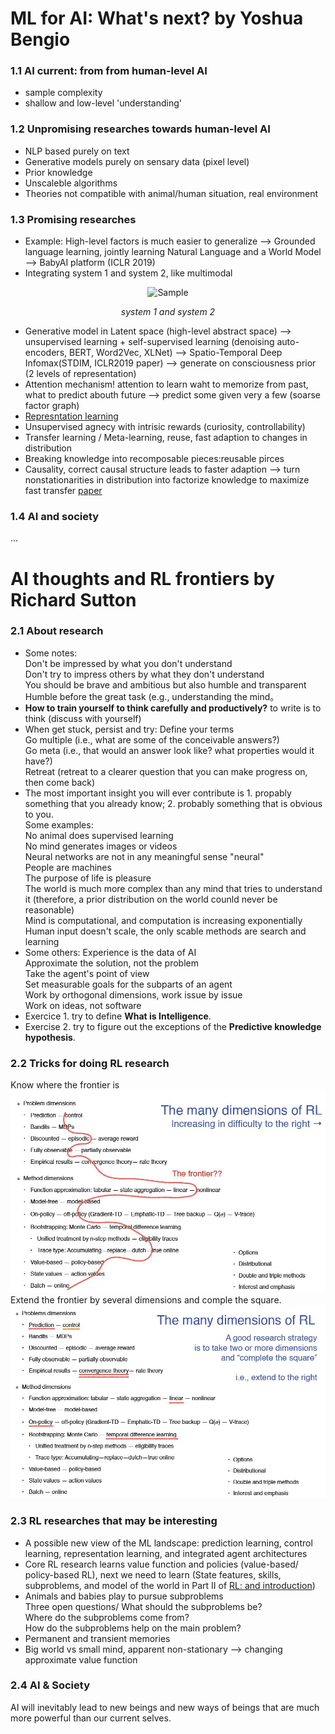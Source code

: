 #  ML for AI: What's next? by Yoshua Bengio
### 1.1 AI current: from from human-level AI
* sample complexity
* shallow and low-level 'understanding'
### 1.2 Unpromising researches towards human-level AI
* NLP based purely on text
* Generative models purely on sensary data (pixel level)
* Prior knowledge
* Unscaleble algorithms
* Theories not compatible with animal/human situation, real environment
### 1.3 Promising researches
* Example: High-level factors is much easier to generalize --> Grounded language learning, jointly learning Natural Language and a World Model --> BabyAI platform (ICLR 2019)
* Integrating system 1 and system 2, like multimodal 
<p align="center">
	<img src="http://upfrontanalytics.com/SITE/wp-content/uploads/2015/04/System-1-vs-System-2.jpg" alt="Sample"  width="250" height="200">
	<p align="center">
		<em> system 1 and system 2 </em>
	</p>
</p>

* Generative model in Latent space (high-level abstract space) --> unsupervised learning + self-supervised learning (denoising auto-encoders, BERT, Word2Vec, XLNet) --> Spatio-Temporal Deep Infomax(STDIM, ICLR2019 paper) --> generate on consciousness prior (2 levels of representation)
* Attention mechanism! attention to learn waht to memorize from past, what to predict abouth future --> predict some given very a few (soarse factor graph)
* [Represntation learning](http://www.iro.umontreal.ca/~lisa/pointeurs/TPAMISI-2012-04-0260-1.pdf)
* Unsupervised agnecy with intrisic rewards (curiosity, controllability)
* Transfer learning / Meta-learning, reuse, fast adaption to changes in distribution
* Breaking knowledge into recomposable pieces:reusable pirces
* Causality, correct causal structure leads to faster adaption --> turn nonstationarities in distribution into factorize knowledge to maximize fast transfer [paper](https://kopernio.com/viewer?doi=arXiv:1901.10912&route=6)
### 1.4 AI and society
...

# AI thoughts and RL frontiers by Richard Sutton
### 2.1 About research
* Some notes:<br>
 Don't be impressed by what you don't understand<br>
 Don't try to impress others by what they don't understand<br>
 You should be brave and ambitious but also humble and transparent<br>
 Humble before the great task (e.g., understanding the mind。<br>
* **How to train yourself to think carefully and productively?**  to write is to think (discuss with yourself)
* When get stuck, persist and try:
 Define your terms <br>
 Go multiple (i.e., what are some of the conceivable answers?) <br>
 Go meta (i.e., that would an answer look like? what properties would it have?) <br>
 Retreat (retreat to a clearer question that you can make progress on, then come back)<br>
* The most important insight you will ever contribute is 1. propably something that you already know; 2. probably something that is obvious to you. <br> Some examples: <br>
 No animal does supervised learning<br>
 No mind generates images or videos<br>
 Neural networks are not in any meaningful sense "neural"<br>
 People are machines<br>
 The purpose of life is pleasure<br>
 The world is much more complex than any mind that tries to understand it (therefore, a prior distribution on the world counld never be reasonable)<br>
 Mind is computational, and computation is increasing exponentially<br>
 Human input doesn't scale, the only scable methods are search and learning<br>
* Some others:
 Experience is the data of AI<br>
 Approximate the solution, not the problem<br>
 Take the agent's point of view<br>
 Set measurable goals for the subparts of an agent<br>
 Work by orthogonal dimensions, work issue by issue<br>
 Work on ideas, not software<br>
* Exercice 1. try to define **What is Intelligence**.
* Exercise 2. try to figure out the exceptions of the **Predictive knowledge hypothesis**.

### 2.2 Tricks for doing RL research
Know where the frontier is
![Frontiers](https://github.com/HIT-SMC/Public-Presentations/blob/master/DLRLSS2019/General%20thoughts%20about%20AI/trick-1.jpg)
Extend the frontier by several dimensions and comple the square.
![Extend the frontiers](https://github.com/HIT-SMC/Public-Presentations/blob/master/DLRLSS2019/General%20thoughts%20about%20AI/trick-2.jpg)
### 2.3 RL researches that may be interesting
* A possible new view of the ML landscape: prediction learning, control learning, representation learning, and integrated agent architectures
* Core RL research learns value function and policies (value-based/ policy-based RL), next we need to learn (State features, skills, subproblems, and model of the world in Part II of [RL: and introduction](http://incompleteideas.net/book/RLbook2018trimmed.pdf))
* Animals and babies play to pursue subproblems <br> Three open questions/
 What should the subproblems be?<br>
 Where do the subproblems come from?<br>
 How do the subproblems help on the main problem?<br>
* Permanent and transient memories
* Big world vs small mind, apparent non-stationary --> changing approximate value function
### 2.4 AI & Society
AI will inevitably lead to new beings and new ways of beings that are much more powerful than our current selves.
